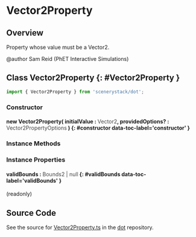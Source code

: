 # Vector2Property

## Overview

Property whose value must be a Vector2.

@author Sam Reid (PhET Interactive Simulations)

## Class Vector2Property {: #Vector2Property }


```js
import { Vector2Property } from 'scenerystack/dot';
```
### Constructor

#### new Vector2Property( initialValue : <span style="font-weight: 400; opacity: 80%;">Vector2</span>, providedOptions? : <span style="font-weight: 400; opacity: 80%;">Vector2PropertyOptions</span> ) {: #constructor data-toc-label='constructor' }

### Instance Methods



### Instance Properties

#### validBounds : <span style="font-weight: 400; opacity: 80%;">Bounds2 | null</span> {: #validBounds data-toc-label='validBounds' }

(readonly)



## Source Code

See the source for [Vector2Property.ts](https://github.com/phetsims/dot/blob/main/js/Vector2Property.ts) in the [dot](https://github.com/phetsims/dot) repository.
